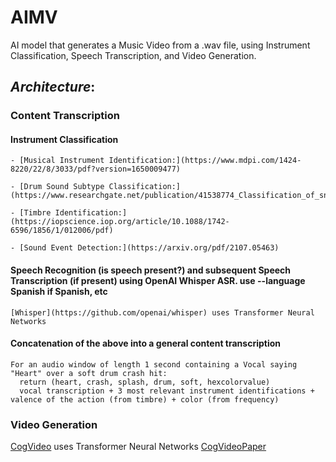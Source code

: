 # AIMV
AI model that generates a Music Video from a .wav file, using Instrument Classification, Speech Transcription, and Video Generation. 
## *Architecture*:
### Content Transcription
  #### Instrument Classification
    - [Musical Instrument Identification:](https://www.mdpi.com/1424-8220/22/8/3033/pdf?version=1650009477)
    
    - [Drum Sound Subtype Classification:](https://www.researchgate.net/publication/41538774_Classification_of_snare_drum_sounds_using_neural_networks)
    
    - [Timbre Identification:](https://iopscience.iop.org/article/10.1088/1742-6596/1856/1/012006/pdf)
    
    - [Sound Event Detection:](https://arxiv.org/pdf/2107.05463)
    
  #### Speech Recognition (is speech present?) and subsequent Speech Transcription (if present) using OpenAI Whisper ASR. use --language Spanish if Spanish, etc
    [Whisper](https://github.com/openai/whisper) uses Transformer Neural Networks
    
  #### Concatenation of the above into a general content transcription
    For an audio window of length 1 second containing a Vocal saying "Heart" over a soft drum crash hit:
      return (heart, crash, splash, drum, soft, hexcolorvalue)
      vocal transcription + 3 most relevant instrument identifications + valence of the action (from timbre) + color (from frequency)
      
### Video Generation
  [CogVideo](https://github.com/THUDM/CogVideo) uses Transformer Neural Networks
  [CogVideoPaper](https://github.com/THUDM/CogVideo)
